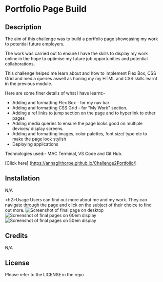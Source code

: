 <h1><strong>Portfolio Page Build</strong></h1>



<h2>Description</h2>
The aim of this challenge was to build a portfolio page showcasing my work to potential future employers. 

The work was carried out to ensure I have the skills to display my work online in the hope to optimise my future job opportunities and potential collaborations.

This challenge helped me learn about and how to implement Flex Box, CSS Grid and media queries aswell as honing my my HTML and CSS skills learnt in the previous module. 

Here are some finer details of what I have learnt:-
<ul>
  <li>Adding and formatting Flex Box - for my nav bar</li>
  <li>Adding and formatting CSS Grid - for "My Work" section.</li>
    <li>Adding a ref links to jump section on the page and to hyperlink to other pages</li>
    <li>Adding media queries to ensure the page looks good on multiple devices/ display screens.</li>
    <li>Adding and formatting images, color palettes, font size/ type etc to make the page look stylish</li>
    <li>Deploying applications</li>
  </ul>
  
Technologies used:- MAC Terminal, VS Code and Git Hub.
  
[Click here] (https://annagilthorpe.github.io/Challenge2Portfolio/)

<h2>Installation</h2>
N/A

\<h2>Usage</h2>
Users can find out more about me and my work. They can navigate through the page and click on the subject of their choice to find out more. 
![Screenshot of final page on desktop](/images/desktopscreenshot.png)
![Screenshot of final pages on 60em display](/images/60emscreenshot.png)
![Screenshot of final pages on 50em display](/images/50emscreenshot.png)

<h2>Credits</h2>
N/A

<h2>License</h2>
Please refer to the LICENSE in the repo
